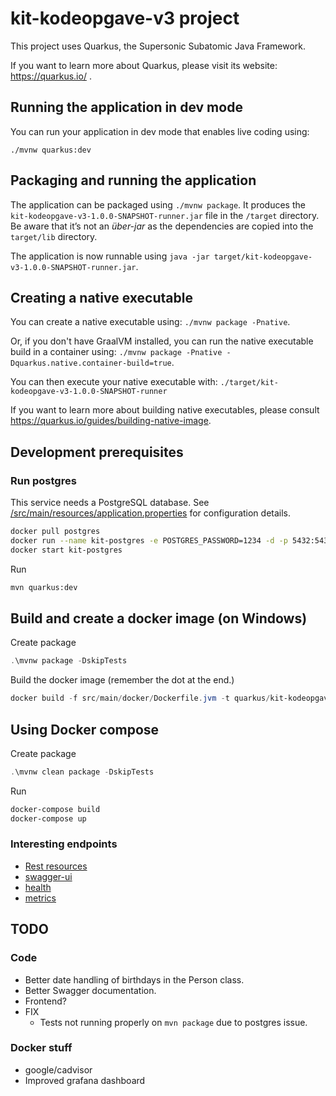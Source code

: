 # kit-kodeopgave-v3 project

This project uses Quarkus, the Supersonic Subatomic Java Framework.

If you want to learn more about Quarkus, please visit its website: https://quarkus.io/ .

## Running the application in dev mode

You can run your application in dev mode that enables live coding using:

```
./mvnw quarkus:dev
```

## Packaging and running the application

The application can be packaged using `./mvnw package`.
It produces the `kit-kodeopgave-v3-1.0.0-SNAPSHOT-runner.jar` file in the `/target` directory.
Be aware that it’s not an _über-jar_ as the dependencies are copied into the `target/lib` directory.

The application is now runnable using `java -jar target/kit-kodeopgave-v3-1.0.0-SNAPSHOT-runner.jar`.

## Creating a native executable

You can create a native executable using: `./mvnw package -Pnative`.

Or, if you don't have GraalVM installed, you can run the native executable build in a container using: `./mvnw package -Pnative -Dquarkus.native.container-build=true`.

You can then execute your native executable with: `./target/kit-kodeopgave-v3-1.0.0-SNAPSHOT-runner`

If you want to learn more about building native executables, please consult https://quarkus.io/guides/building-native-image.

## Development prerequisites

### Run postgres

This service needs a PostgreSQL database.
See [/src/main/resources/application.properties](/src/main/resources/application.properties) for configuration details.

```bash
docker pull postgres
docker run --name kit-postgres -e POSTGRES_PASSWORD=1234 -d -p 5432:5432 postgres
docker start kit-postgres
```

Run

```bash
mvn quarkus:dev
```

## Build and create a docker image (on Windows)

Create package

```powershell
.\mvnw package -DskipTests
```

Build the docker image (remember the dot at the end.)

```powershell
docker build -f src/main/docker/Dockerfile.jvm -t quarkus/kit-kodeopgave-v3-jvm .
```

## Using Docker compose


Create package

```powershell
.\mvnw clean package -DskipTests
```

Run

```powershell
docker-compose build
docker-compose up
```

### Interesting endpoints

* [Rest resources](http://localhost:8080/)
* [swagger-ui](http://localhost:8080/swagger-ui/)
* [health](http://localhost:8080/health)
* [metrics](http://localhost:8080/metrics)

## TODO

### Code

* Better date handling of birthdays in the Person class.
* Better Swagger documentation.
* Frontend?
* FIX
  * Tests not running properly on ```mvn package``` due to postgres issue.

### Docker stuff

* google/cadvisor
* Improved grafana dashboard
